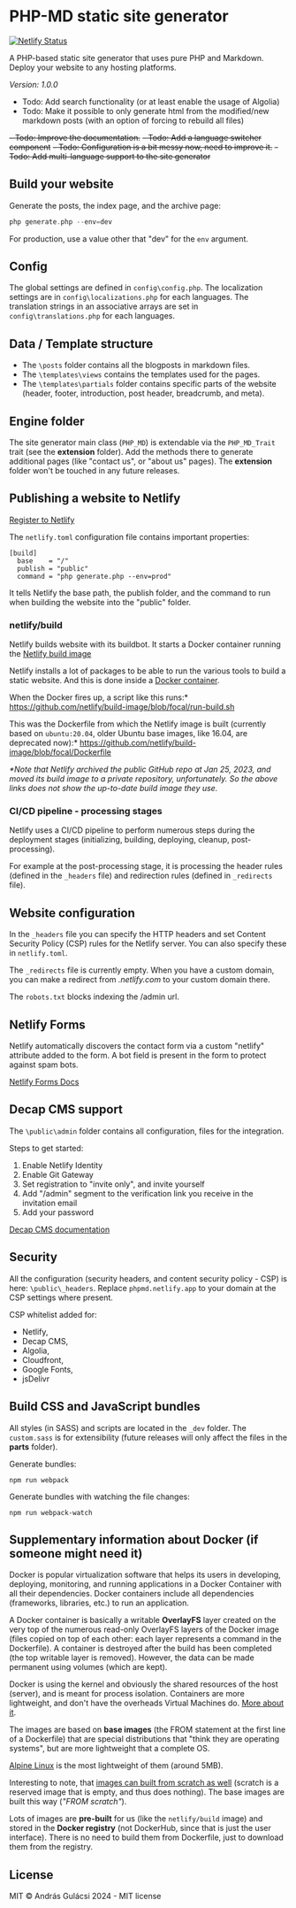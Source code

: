 # PHP-MD static site generator

[![Netlify Status](https://api.netlify.com/api/v1/badges/95c7fae2-38c4-4aca-a24f-f5b77a327ecf/deploy-status)](https://app.netlify.com/sites/phpmd/deploys)

A PHP-based static site generator that uses pure PHP and Markdown. Deploy your website to any hosting platforms.

_Version: 1.0.0_


- Todo: Add search functionality (or at least enable the usage of Algolia)
- Todo: Make it possible to only generate html from the modified/new markdown posts (with an option of forcing to
  rebuild all files)


~~- Todo: Improve the documentation.~~
~~- Todo: Add a language switcher component~~
~~- Todo: Configuration is a bit messy now, need to improve it.~~
~~- Todo: Add multi-language support to the site generator~~

## Build your website

Generate the posts, the index page, and the archive page:

```php
php generate.php --env=dev
```

For production, use a value other that "dev" for the `env` argument.

## Config

The global settings are defined in `config\config.php`.
The localization settings are in `config\localizations.php` for each languages.
The translation strings in an associative arrays are set in `config\translations.php` for each languages.

## Data / Template structure

- The `\posts` folder contains all the blogposts in markdown files.
- The `\templates\views` contains the templates used for the pages.
- The `\templates\partials` folder contains specific parts of the website (header, footer, introduction, post header,
  breadcrumb, and meta).

## Engine folder

The site generator main class (`PHP_MD`) is extendable via the `PHP_MD_Trait` trait (see the **extension** folder).
Add the methods there to generate additional pages (like "contact us", or "about us" pages).
The **extension** folder won't be touched in any future releases.

## Publishing a website to Netlify

[Register to Netlify](https://www.netlify.com/)

The `netlify.toml` configuration file contains important properties:

```raw
[build]
  base    = "/"
  publish = "public"
  command = "php generate.php --env=prod"
```

It tells Netlify the base path, the publish folder, and the command to run when building the website into the "public"
folder.

### netlify/build

Netlify builds website with its buildbot. It starts a Docker container running
the [Netlify build image](https://hub.docker.com/r/netlify/build/#!)

Netlify installs a lot of packages to be able to run the various tools to build a static
website. And this is done inside a [Docker container](https://docs.docker.com/get-started/).

When the Docker fires up, a script like this runs:*
https://github.com/netlify/build-image/blob/focal/run-build.sh

This was the Dockerfile from which the Netlify image is built (currently based on `ubuntu:20.04`, older Ubuntu base
images, like 16.04, are deprecated now):*
https://github.com/netlify/build-image/blob/focal/Dockerfile

_*Note that Netlify archived the public GitHub repo at Jan 25, 2023, and moved its build image to a private repository,
unfortunately.
So the above links does not show the up-to-date build image they use._

### CI/CD pipeline - processing stages

Netlify uses a CI/CD pipeline to perform numerous steps during the deployment stages (initializing, building, deploying,
cleanup, post-processing).

For example at the post-processing stage, it is processing the header rules (defined in the `_headers` file) and
redirection rules (defined in `_redirects` file).

## Website configuration

In the `_headers` file you can specify the HTTP headers and set Content Security Policy (CSP) rules for the
Netlify server. You can also specify these in `netlify.toml`.

The `_redirects` file is currently empty. When you have a custom domain, you can make a redirect from _.netlify.com_ to
your custom domain there.

The `robots.txt` blocks indexing the /admin url.

## Netlify Forms

Netlify automatically discovers the contact form via a custom "netlify" attribute added to the form. A bot field is
present
in the form to protect against spam bots.

[Netlify Forms Docs](https://docs.netlify.com/forms/setup/)

## Decap CMS support

The `\public\admin` folder contains all configuration, files for the integration.

Steps to get started:

1. Enable Netlify Identity
2. Enable Git Gateway
3. Set registration to "invite only", and invite yourself
4. Add "/admin" segment to the verification link you receive in the invitation email
5. Add your password

[Decap CMS documentation](https://decapcms.org/docs/choosing-a-backend/#setup-on-netlify)

## Security

All the configuration (security headers, and content security policy - CSP) is here: `\public\_headers`.
Replace `phpmd.netlify.app` to your domain at the CSP settings where present.

CSP whitelist added for:

- Netlify,
- Decap CMS,
- Algolia,
- Cloudfront,
- Google Fonts,
- jsDelivr

## Build CSS and JavaScript bundles

All styles (in SASS) and scripts are located in the `_dev` folder.
The `custom.sass` is for extensibility (future releases will only affect the files in the **parts** folder).

Generate bundles:

```
npm run webpack
```

Generate bundles with watching the file changes:

```
npm run webpack-watch
```

## Supplementary information about Docker (if someone might need it)

Docker is popular virtualization software that helps its users in developing, deploying, monitoring, and running
applications in a Docker Container with all their dependencies. Docker containers include all dependencies (frameworks,
libraries, etc.) to run an application.

A Docker container is basically a writable **OverlayFS** layer created on the very top of the numerous
read-only OverlayFS layers of the Docker image (files copied on top of each other: each layer represents a command in
the Dockerfile). A container is destroyed after the build has been completed (the top writable layer is removed).
However, the data can be made permanent using volumes (which are kept).

Docker is using the kernel and obviously the shared resources of the host (server), and is meant for process
isolation. Containers are more lightweight, and don't have the overheads Virtual Machines
do. [More about it](https://www.simplilearn.com/tutorials/docker-tutorial/docker-vs-virtual-machine).

The images are based on **base images** (the FROM statement at the first line of a Dockerfile) that are special
distributions that "think they are operating systems", but are more lightweight that a complete OS.

[Alpine Linux](https://hub.docker.com/_/alpine/) is the most lightweight of them (around 5MB).

Interesting to note,
that [images can built from scratch as well](https://codeburst.io/docker-from-scratch-2a84552470c8) (scratch is a
reserved image that is empty, and thus does nothing). The base images are built this way (_"FROM scratch"_).

Lots of images are **pre-built** for us (like the `netlify/build` image) and stored in the **Docker registry** (not
DockerHub, since that is just the user interface). There is no need to build them from Dockerfile, just to download them
from the registry.

## License

MIT © András Gulácsi 2024 - MIT license